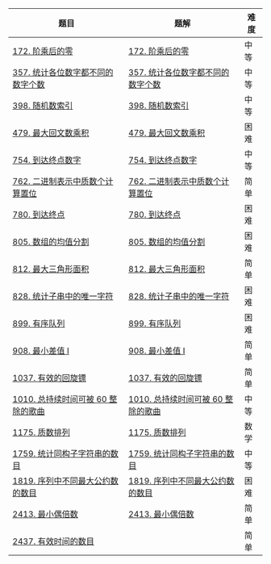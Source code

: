 | 题目                                                         | 题解                                                         | 难度 |
| ------------------------------------------------------------ | ------------------------------------------------------------ | ---- |
| [172. 阶乘后的零](https://leetcode-cn.com/problems/factorial-trailing-zeroes/) | [172. 阶乘后的零](https://github.com/ZonzeeLi/LeetCode/blob/master/index/171-180/172.%20%E9%98%B6%E4%B9%98%E5%90%8E%E7%9A%84%E9%9B%B6.md) | 中等 |
| [357. 统计各位数字都不同的数字个数](https://leetcode-cn.com/problems/count-numbers-with-unique-digits/) | [357. 统计各位数字都不同的数字个数](https://github.com/ZonzeeLi/LeetCode/blob/master/index/351-360/357.%20%E7%BB%9F%E8%AE%A1%E5%90%84%E4%BD%8D%E6%95%B0%E5%AD%97%E9%83%BD%E4%B8%8D%E5%90%8C%E7%9A%84%E6%95%B0%E5%AD%97%E4%B8%AA%E6%95%B0.md) | 中等 |
| [398. 随机数索引](https://leetcode-cn.com/problems/random-pick-index/) | [398. 随机数索引](https://github.com/ZonzeeLi/LeetCode/blob/master/index/391-400/398.%20%E9%9A%8F%E6%9C%BA%E6%95%B0%E7%B4%A2%E5%BC%95.md) | 中等 |
| [479. 最大回文数乘积](https://leetcode-cn.com/problems/largest-palindrome-product/) | [479. 最大回文数乘积](https://github.com/ZonzeeLi/LeetCode/blob/master/index/471-480/479.%20%E6%9C%80%E5%A4%A7%E5%9B%9E%E6%96%87%E6%95%B0%E4%B9%98%E7%A7%AF.md) | 困难 |
| [754. 到达终点数字](https://leetcode.cn/problems/reach-a-number/) | [754. 到达终点数字](https://github.com/ZonzeeLi/LeetCode/blob/master/index/751-760/754.%20%E5%88%B0%E8%BE%BE%E7%BB%88%E7%82%B9%E6%95%B0%E5%AD%97.md) | 中等 |
| [762. 二进制表示中质数个计算置位](https://leetcode-cn.com/problems/prime-number-of-set-bits-in-binary-representation/) | [762. 二进制表示中质数个计算置位](https://github.com/ZonzeeLi/LeetCode/blob/master/index/761-770/762.%20%E4%BA%8C%E8%BF%9B%E5%88%B6%E8%A1%A8%E7%A4%BA%E4%B8%AD%E8%B4%A8%E6%95%B0%E4%B8%AA%E8%AE%A1%E7%AE%97%E7%BD%AE%E4%BD%8D.md) | 简单 |
| [780. 到达终点](https://leetcode-cn.com/problems/reaching-points/) | [780. 到达终点](https://github.com/ZonzeeLi/LeetCode/blob/master/index/771-780/780.%20%E5%88%B0%E8%BE%BE%E7%BB%88%E7%82%B9.md) | 困难 |
| [805. 数组的均值分割](https://leetcode.cn/problems/split-array-with-same-average/) | [805. 数组的均值分割](https://github.com/ZonzeeLi/LeetCode/blob/master/index/801-810/805.%20%E6%95%B0%E7%BB%84%E7%9A%84%E5%9D%87%E5%80%BC%E5%88%86%E5%89%B2.md) | 困难 |
| [812. 最大三角形面积](https://leetcode.cn/problems/largest-triangle-area/) | [812. 最大三角形面积](https://github.com/ZonzeeLi/LeetCode/blob/master/index/811-820/812.%20%E6%9C%80%E5%A4%A7%E4%B8%89%E8%A7%92%E5%BD%A2%E9%9D%A2%E7%A7%AF.md) | 简单 |
| [828. 统计子串中的唯一字符](https://leetcode.cn/problems/count-unique-characters-of-all-substrings-of-a-given-string/) | [828. 统计子串中的唯一字符](https://github.com/ZonzeeLi/LeetCode/blob/master/index/821-830/828.%20%E7%BB%9F%E8%AE%A1%E5%AD%90%E4%B8%B2%E4%B8%AD%E7%9A%84%E5%94%AF%E4%B8%80%E5%AD%97%E7%AC%A6.md) | 困难 |
| [899. 有序队列](https://leetcode.cn/problems/orderly-queue/) | [899. 有序队列](https://github.com/ZonzeeLi/LeetCode/blob/master/index/891-900/899.%20%E6%9C%89%E5%BA%8F%E9%98%9F%E5%88%97.md) | 困难 |
| [908. 最小差值 I](https://leetcode-cn.com/problems/smallest-range-i/) | [908. 最小差值 I](https://github.com/ZonzeeLi/LeetCode/blob/master/index/901-910/908.%20%E6%9C%80%E5%B0%8F%E5%B7%AE%E5%80%BC%20I.md) | 简单 |
| [1037. 有效的回旋镖](https://leetcode.cn/problems/valid-boomerang/) | [1037. 有效的回旋镖](https://github.com/ZonzeeLi/LeetCode/blob/master/index/1031-1040/1037.%20%E6%9C%89%E6%95%88%E7%9A%84%E5%9B%9E%E6%97%8B%E9%95%96.md) | 简单 |
| [1010. 总持续时间可被 60 整除的歌曲](https://leetcode.cn/problems/pairs-of-songs-with-total-durations-divisible-by-60/) | [1010. 总持续时间可被 60 整除的歌曲](https://github.com/ZonzeeLi/LeetCode/blob/master/index/1001-1010/1010.%20%E6%80%BB%E6%8C%81%E7%BB%AD%E6%97%B6%E9%97%B4%E5%8F%AF%E8%A2%AB%2060%20%E6%95%B4%E9%99%A4%E7%9A%84%E6%AD%8C%E6%9B%B2.md) | 中等 |
| [1175. 质数排列](https://leetcode.cn/problems/prime-arrangements/) | [1175. 质数排列](https://github.com/ZonzeeLi/LeetCode/blob/master/index/1171-1180/1175.%20%E8%B4%A8%E6%95%B0%E6%8E%92%E5%88%97.md) | 数学 |
| [1759. 统计同构子字符串的数目](https://leetcode.cn/problems/count-number-of-homogenous-substrings/) | [1759. 统计同构子字符串的数目](https://github.com/ZonzeeLi/LeetCode/blob/master/index/1751-1760/1759.%20%E7%BB%9F%E8%AE%A1%E5%90%8C%E6%9E%84%E5%AD%90%E5%AD%97%E7%AC%A6%E4%B8%B2%E7%9A%84%E6%95%B0%E7%9B%AE.md) | 中等 |
| [1819. 序列中不同最大公约数的数目](https://leetcode.cn/problems/number-of-different-subsequences-gcds/) | [1819. 序列中不同最大公约数的数目](https://github.com/ZonzeeLi/LeetCode/blob/master/index/1811-1820/1819.%20%E5%BA%8F%E5%88%97%E4%B8%AD%E4%B8%8D%E5%90%8C%E6%9C%80%E5%A4%A7%E5%85%AC%E7%BA%A6%E6%95%B0%E7%9A%84%E6%95%B0%E7%9B%AE.md) | 困难 |
| [2413. 最小偶倍数](https://leetcode.cn/problems/smallest-even-multiple/) | [2413. 最小偶倍数](https://github.com/ZonzeeLi/LeetCode/blob/master/index/2411-2420/2413.%20%E6%9C%80%E5%B0%8F%E5%81%B6%E5%80%8D%E6%95%B0.md) | 简单 |
| [2437. 有效时间的数目](https://leetcode.cn/problems/number-of-valid-clock-times/) |                                                              | 简单 |

